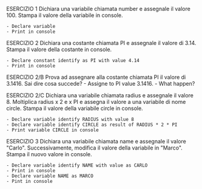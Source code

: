 <!-- /////CONSEGNE///// -->

ESERCIZIO 1
    Dichiara una variabile chiamata number e assegnale il valore 100. Stampa il valore della variabile in console.

    - Declare variable 
    - Print in console

ESERCIZIO 2
    Dichiara una costante chiamata PI e assegnale il valore di 3.14. Stampa il valore della costante in console.

    - Declare constant identify as PI with value 4.14
    - Print in console

ESERCIZIO 2/B
    Prova ad assegnare alla costante chiamata PI il valore di 3.1416. Sai dire cosa succede?
        - Assigne to PI value 3.1416.
        - What happen?

ESERCIZIO 2/C
    Dichiara una variabile chiamata radius e assegnale il valore 8.
    Moltiplica radius x 2 e x PI e assegna il valore a una variabile di nome circle.
    Stampa il valore della variabile circle in console.

    - Declare variable identify RADIUS with value 8
    - Declare variable identify CIRCLE as result of RADIUS * 2 * PI
    - Print variable CIRCLE in console

ESERCIZIO 3
    Dichiara una variabile chiamata name e
    assegnale il valore "Carlo".
    Successivamente, modifica il valore della variabile in "Marco".
    Stampa il nuovo valore in console.

    - Declare variable identify NAME with value as CARLO
    - Print in console
    - Declare variable NAME as MARCO
    - Pint in console

<!-- NOTA: in ogni esercizio, scrivi in un commento il tipo di valore che sarà contenuto in ogni variabile, es.:

let city = "Roma"; //string
const phi = 1.618033 //number

 -->
